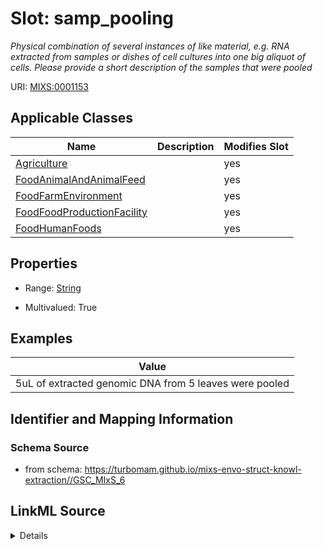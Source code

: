 # Slot: samp_pooling


_Physical combination of several instances of like material, e.g. RNA extracted from samples or dishes of cell cultures into one big aliquot of cells. Please provide a short description of the samples that were pooled_



URI: [MIXS:0001153](https://w3id.org/mixs/0001153)



<!-- no inheritance hierarchy -->




## Applicable Classes

| Name | Description | Modifies Slot |
| --- | --- | --- |
[Agriculture](Agriculture.md) |  |  yes  |
[FoodAnimalAndAnimalFeed](FoodAnimalAndAnimalFeed.md) |  |  yes  |
[FoodFarmEnvironment](FoodFarmEnvironment.md) |  |  yes  |
[FoodFoodProductionFacility](FoodFoodProductionFacility.md) |  |  yes  |
[FoodHumanFoods](FoodHumanFoods.md) |  |  yes  |







## Properties

* Range: [String](String.md)

* Multivalued: True






## Examples

| Value |
| --- |
| 5uL of extracted genomic DNA from 5 leaves were pooled |

## Identifier and Mapping Information







### Schema Source


* from schema: https://turbomam.github.io/mixs-envo-struct-knowl-extraction//GSC_MIxS_6




## LinkML Source

<details>
```yaml
name: samp_pooling
description: Physical combination of several instances of like material, e.g. RNA
  extracted from samples or dishes of cell cultures into one big aliquot of cells.
  Please provide a short description of the samples that were pooled
title: sample pooling
notes:
- pooling
- sample
examples:
- value: 5uL of extracted genomic DNA from 5 leaves were pooled
from_schema: https://turbomam.github.io/mixs-envo-struct-knowl-extraction//GSC_MIxS_6
rank: 1000
slot_uri: MIXS:0001153
multivalued: true
alias: samp_pooling
domain_of:
- Agriculture
- FoodAnimalAndAnimalFeed
- FoodFarmEnvironment
- FoodFoodProductionFacility
- FoodHumanFoods
range: string

```
</details>